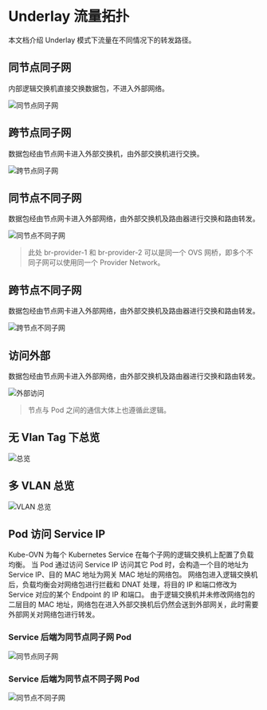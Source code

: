 # Underlay 流量拓扑

本文档介绍 Underlay 模式下流量在不同情况下的转发路径。

## 同节点同子网

内部逻辑交换机直接交换数据包，不进入外部网络。

![同节点同子网](../static/underlay-traffic-1.png)

## 跨节点同子网

数据包经由节点网卡进入外部交换机，由外部交换机进行交换。

![跨节点同子网](../static/underlay-traffic-2.png)

## 同节点不同子网

数据包经由节点网卡进入外部网络，由外部交换机及路由器进行交换和路由转发。

![同节点不同子网](../static/underlay-traffic-3.png)

> 此处 br-provider-1 和 br-provider-2 可以是同一个 OVS 网桥，即多个不同子网可以使用同一个 Provider Network。

## 跨节点不同子网

数据包经由节点网卡进入外部网络，由外部交换机及路由器进行交换和路由转发。

![跨节点不同子网](../static/underlay-traffic-4.png)

## 访问外部

数据包经由节点网卡进入外部网络，由外部交换机及路由器进行交换和路由转发。

![外部访问](../static/underlay-traffic-5.png)

> 节点与 Pod 之间的通信大体上也遵循此逻辑。

## 无 Vlan Tag 下总览

![总览](../static/underlay-traffic-7.png)

## 多 VLAN 总览

![VLAN 总览](../static/underlay-traffic-6.png)

## Pod 访问 Service IP

Kube-OVN 为每个 Kubernetes Service 在每个子网的逻辑交换机上配置了负载均衡。
当 Pod 通过访问 Service IP 访问其它 Pod 时，会构造一个目的地址为 Service IP、目的 MAC 地址为网关 MAC 地址的网络包。
网络包进入逻辑交换机后，负载均衡会对网络包进行拦截和 DNAT 处理，将目的 IP 和端口修改为 Service 对应的某个 Endpoint 的 IP 和端口。
由于逻辑交换机并未修改网络包的二层目的 MAC 地址，网络包在进入外部交换机后仍然会送到外部网关，此时需要外部网关对网络包进行转发。

### Service 后端为同节点同子网 Pod

![同节点同子网](../static/underlay-traffic-8.png)

### Service 后端为同节点不同子网 Pod

![同节点不同子网](../static/underlay-traffic-9.png)

